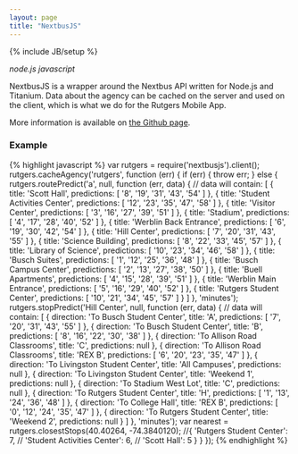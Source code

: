 ```yaml
---
layout: page
title: "NextbusJS"
---
```

{% include JB/setup %}

*node.js javascript*

NextbusJS is a wrapper around the Nextbus API written for Node.js and Titanium.
Data about the agency can be cached on the server and used on the client,
which is what we do for the Rutgers Mobile App.

More information is available on 
[the Github page](https://github.com/rf/nextbusjs).

### Example


{% highlight javascript %}
var rutgers = require('nextbusjs').client();
rutgers.cacheAgency('rutgers', function (err) {
   if (err) {
      throw err;
   } else {
      rutgers.routePredict('a', null, function (err, data) {
         // data will contain:
         [ { title: 'Scott Hall',
             predictions: [ '8', '19', '31', '43', '54' ] },
           { title: 'Student Activities Center',
             predictions: [ '12', '23', '35', '47', '58' ] },
           { title: 'Visitor Center',
             predictions: [ '3', '16', '27', '39', '51' ] },
           { title: 'Stadium',
             predictions: [ '4', '17', '28', '40', '52' ] },
           { title: 'Werblin Back Entrance',
             predictions: [ '6', '19', '30', '42', '54' ] },
           { title: 'Hill Center',
             predictions: [ '7', '20', '31', '43', '55' ] },
           { title: 'Science Building',
             predictions: [ '8', '22', '33', '45', '57' ] },
           { title: 'Library of Science',
             predictions: [ '10', '23', '34', '46', '58' ] },
           { title: 'Busch Suites',
             predictions: [ '1', '12', '25', '36', '48' ] },
           { title: 'Busch Campus Center',
             predictions: [ '2', '13', '27', '38', '50' ] },
           { title: 'Buell Apartments',
             predictions: [ '4', '15', '28', '39', '51' ] },
           { title: 'Werblin Main Entrance',
             predictions: [ '5', '16', '29', '40', '52' ] },
           { title: 'Rutgers Student Center',
             predictions: [ '10', '21', '34', '45', '57' ] } ]
      }, 'minutes');
      rutgers.stopPredict('Hill Center', null, function (err, data) {
         // data will contain:
         [ { direction: 'To Busch Student Center',
             title: 'A',
             predictions: [ '7', '20', '31', '43', '55' ] },
           { direction: 'To Busch Student Center',
             title: 'B',
             predictions: [ '8', '16', '22', '30', '38' ] },
           { direction: 'To Allison Road Classrooms',
             title: 'C',
             predictions: null },
           { direction: 'To Allison Road Classrooms',
             title: 'REX B',
             predictions: [ '6', '20', '23', '35', '47' ] },
           { direction: 'To Livingston Student Center',
             title: 'All Campuses',
             predictions: null },
           { direction: 'To Livingston Student Center',
             title: 'Weekend 1',
             predictions: null },
           { direction: 'To Stadium West Lot',
             title: 'C',
             predictions: null },
           { direction: 'To Rutgers Student Center',
             title: 'H',
             predictions: [ '1', '13', '24', '36', '48' ] },
           { direction: 'To College Hall',
             title: 'REX B',
             predictions: [ '0', '12', '24', '35', '47' ] },
           { direction: 'To Rutgers Student Center',
             title: 'Weekend 2',
             predictions: null } ]
      }, 'minutes');
      var nearest = rutgers.closestStops(40.40264, -74.3840120);
      //{ 'Rutgers Student Center': 7,
      //  'Student Activities Center': 6,
      //  'Scott Hall': 5 }
   }
});
{% endhighlight %}

